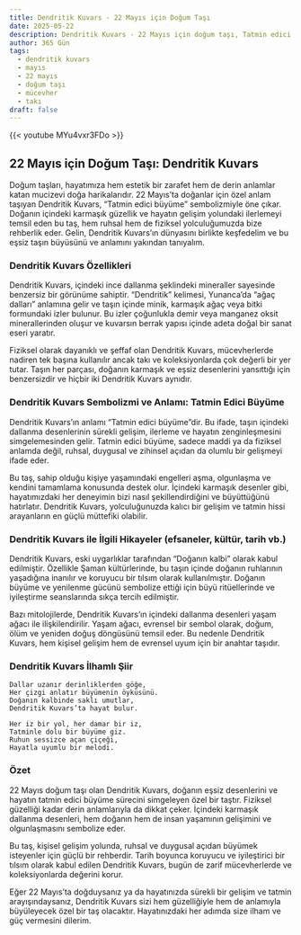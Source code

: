 ```yaml
---
title: Dendritik Kuvars - 22 Mayıs için Doğum Taşı
date: 2025-05-22
description: Dendritik Kuvars - 22 Mayıs için doğum taşı, Tatmin edici büyüme sembolü. Bu özel taşın derin anlamını öğrenin.
author: 365 Gün
tags:
  - dendritik kuvars
  - mayıs
  - 22 mayıs
  - doğum taşı
  - mücevher
  - takı
draft: false
---
```


{{< youtube MYu4vxr3FDo >}}

## 22 Mayıs için Doğum Taşı: Dendritik Kuvars

Doğum taşları, hayatımıza hem estetik bir zarafet hem de derin anlamlar katan mucizevi doğa harikalarıdır. 22 Mayıs’ta doğanlar için özel anlam taşıyan Dendritik Kuvars, “Tatmin edici büyüme” sembolizmiyle öne çıkar. Doğanın içindeki karmaşık güzellik ve hayatın gelişim yolundaki ilerlemeyi temsil eden bu taş, hem ruhsal hem de fiziksel yolculuğumuzda bize rehberlik eder. Gelin, Dendritik Kuvars’ın dünyasını birlikte keşfedelim ve bu eşsiz taşın büyüsünü ve anlamını yakından tanıyalım.

### Dendritik Kuvars Özellikleri

Dendritik Kuvars, içindeki ince dallanma şeklindeki mineraller sayesinde benzersiz bir görünüme sahiptir. “Dendritik” kelimesi, Yunanca’da “ağaç dalları” anlamına gelir ve taşın içinde minik, karmaşık ağaç veya bitki formundaki izler bulunur. Bu izler çoğunlukla demir veya manganez oksit minerallerinden oluşur ve kuvarsın berrak yapısı içinde adeta doğal bir sanat eseri yaratır.

Fiziksel olarak dayanıklı ve şeffaf olan Dendritik Kuvars, mücevherlerde nadiren tek başına kullanılır ancak takı ve koleksiyonlarda çok değerli bir yer tutar. Taşın her parçası, doğanın karmaşık ve eşsiz desenlerini yansıttığı için benzersizdir ve hiçbir iki Dendritik Kuvars aynıdır.

### Dendritik Kuvars Sembolizmi ve Anlamı: Tatmin Edici Büyüme

Dendritik Kuvars’ın anlamı “Tatmin edici büyüme”dir. Bu ifade, taşın içindeki dallanma desenlerinin sürekli gelişim, ilerleme ve hayatın zenginleşmesini simgelemesinden gelir. Tatmin edici büyüme, sadece maddi ya da fiziksel anlamda değil, ruhsal, duygusal ve zihinsel açıdan da olumlu bir gelişmeyi ifade eder.

Bu taş, sahip olduğu kişiye yaşamındaki engelleri aşma, olgunlaşma ve kendini tamamlama konusunda destek olur. İçindeki karmaşık desenler gibi, hayatımızdaki her deneyimin bizi nasıl şekillendirdiğini ve büyüttüğünü hatırlatır. Dendritik Kuvars, yolculuğunuzda kalıcı bir gelişim ve tatmin hissi arayanların en güçlü müttefiki olabilir.

### Dendritik Kuvars ile İlgili Hikayeler (efsaneler, kültür, tarih vb.)

Dendritik Kuvars, eski uygarlıklar tarafından “Doğanın kalbi” olarak kabul edilmiştir. Özellikle Şaman kültürlerinde, bu taşın içinde doğanın ruhlarının yaşadığına inanılır ve koruyucu bir tılsım olarak kullanılmıştır. Doğanın büyüme ve yenilenme gücünü sembolize ettiği için büyü ritüellerinde ve iyileştirme seanslarında sıkça tercih edilmiştir.

Bazı mitolojilerde, Dendritik Kuvars’ın içindeki dallanma desenleri yaşam ağacı ile ilişkilendirilir. Yaşam ağacı, evrensel bir sembol olarak, doğum, ölüm ve yeniden doğuş döngüsünü temsil eder. Bu nedenle Dendritik Kuvars, hem kişisel gelişim hem de evrensel uyum için bir anahtar taşıdır.

### Dendritik Kuvars İlhamlı Şiir

```
Dallar uzanır derinliklerden göğe,
Her çizgi anlatır büyümenin öyküsünü.
Doğanın kalbinde saklı umutlar,
Dendritik Kuvars’ta hayat bulur.

Her iz bir yol, her damar bir iz,
Tatminle dolu bir büyüme giz.
Ruhun sessizce açan çiçeği,
Hayatla uyumlu bir melodi.
```

### Özet

22 Mayıs doğum taşı olan Dendritik Kuvars, doğanın eşsiz desenlerini ve hayatın tatmin edici büyüme sürecini simgeleyen özel bir taştır. Fiziksel güzelliği kadar derin anlamlarıyla da dikkat çeker. İçindeki karmaşık dallanma desenleri, hem doğanın hem de insan yaşamının gelişimini ve olgunlaşmasını sembolize eder.

Bu taş, kişisel gelişim yolunda, ruhsal ve duygusal açıdan büyümek isteyenler için güçlü bir rehberdir. Tarih boyunca koruyucu ve iyileştirici bir tılsım olarak kabul edilen Dendritik Kuvars, bugün de zarif mücevherlerde ve koleksiyonlarda değerini korur.

Eğer 22 Mayıs’ta doğduysanız ya da hayatınızda sürekli bir gelişim ve tatmin arayışındaysanız, Dendritik Kuvars sizi hem güzelliğiyle hem de anlamıyla büyüleyecek özel bir taş olacaktır. Hayatınızdaki her adımda size ilham ve güç vermesini dilerim.